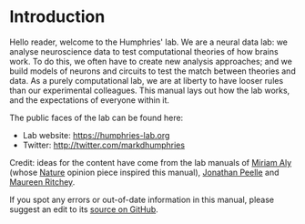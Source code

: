 
# Introduction

Hello reader, welcome to the Humphries' lab. We are a neural data lab:
we analyse neuroscience data to test computational theories of how
brains work. To do this, we often have to create new analysis
approaches; and we build models of neurons and circuits to test the
match between theories and data. As a purely computational lab, we are
at liberty to have looser rules than our experimental colleagues. This
manual lays out how the lab works, and the expectations of everyone
within it.

The public faces of the lab can be found here:

- Lab website: <https://humphries-lab.org>
- Twitter: <http://twitter.com/markdhumphries>

Credit: ideas for the content have come from the lab manuals of 
[Miriam Aly] (whose [Nature] opinion piece inspired this manual), 
[Jonathan Peelle] and [Maureen Ritchey].

If you spot any errors or out-of-date information in this manual, please
suggest an edit to its [source on GitHub].

[Miriam Aly]: https://github.com/alylab/labmanual
[Nature]: https://www.nature.com/articles/d41586-018-06167-w
[Jonathan Peelle]: https://github.com/jpeelle/peellelab_manual
[Maureen Ritchey]: https://github.com/memobc/memolab-manual
[source on GitHub]: https://github.com/Humphries-Lab/Lab-Manual
